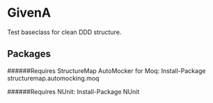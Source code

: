 # GivenA
Test baseclass for clean DDD structure.

## Packages

######Requires StructureMap AutoMocker for Moq:
Install-Package structuremap.automocking.moq

######Requires NUnit:
Install-Package NUnit